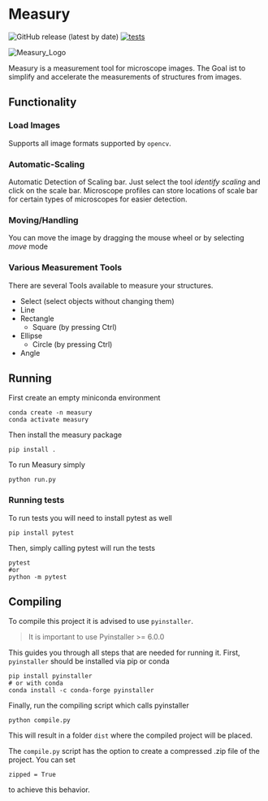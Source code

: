# Measury


![GitHub release (latest by date)](https://img.shields.io/github/v/release/ullmannJan/measury)
[![tests](https://github.com/ullmannJan/measury/actions/workflows/pytest.yml/badge.svg)](https://github.com/ullmannJan/measury/actions/workflows/pytest.yml)



![Measury_Logo](img/logo/tape_measure_128.ico)

Measury is a measurement tool for microscope images. The Goal ist to simplify and accelerate the measurements of structures from images.

## Functionality

<!-- Add image of program -->

### Load Images
Supports all image formats supported by ```opencv```.

### Automatic-Scaling
Automatic Detection of Scaling bar. Just select the tool *identify scaling* and click on the scale bar. 
Microscope profiles can store locations of scale bar for certain types of microscopes for easier detection.

### Moving/Handling
You can move the image by dragging the mouse wheel or by selecting *move* mode

### Various Measurement Tools
There are several Tools available to measure your structures.

- Select (select objects without changing them)
- Line
- Rectangle
    - Square (by pressing Ctrl)
- Ellipse
    - Circle (by pressing Ctrl)
- Angle

## Running

First create an empty miniconda environment

    conda create -n measury
    conda activate measury

Then install the measury package

    pip install .

To run Measury simply 

    python run.py

### Running tests

To run tests you will need to install pytest as well

    pip install pytest

Then, simply calling pytest will run the tests

    pytest     
    #or
    python -m pytest


## Compiling

To compile this project it is advised to use ```pyinstaller```. 
> It is important to use Pyinstaller >= 6.0.0

This guides you through all steps that are needed for running it.
First, ```pyinstaller``` should be installed via pip or conda

    pip install pyinstaller 
    # or with conda
    conda install -c conda-forge pyinstaller

Finally, run the compiling script which calls pyinstaller

    python compile.py

This will result in a folder ```dist``` where the compiled project will be placed.

The ```compile.py``` script has the option to create a compressed .zip file of the project. You can set 

    zipped = True

to achieve this behavior.

